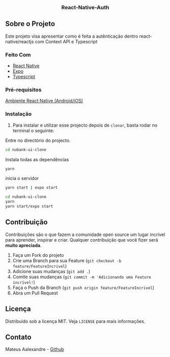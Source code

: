 <!-- PROJECT LOGO -->
<br />
<p align="center">
  <h3 align="center">React-Native-Auth</h3>
</p>

## Sobre o Projeto

Este projeto visa apresentar como é feita a autênticação dentro react-native/reactjs com Context API e Typescript

### Feito Com

- [React Native](http://facebook.github.io/react-native/)
- [Expo]()
- [Typescript]()

### Pré-requisitos

[Ambiente React Native (Android/iOS)](https://github.com/Rocketseat/ambiente-react-native)

### Instalação

1. Para instalar e utilizar esse projecto depois de `clonar`, basta rodar no terminal o seguinte:

Entre no directório do projecto.

```sh
cd nubank-ui-clone
```

Instala todas as dependências

```sh
yarn
```

inicia o servidor

```sh
yarn start | expo start
```

```sh
cd nubank-ui-clone
yarn
yarn start/expo start
```

## Contribuição

Contribuições são o que fazem a comunidade open source um lugar incrível para aprender, inspirar e criar. Qualquer contribuição que você fizer será **muito apreciada**.

1. Faça um Fork do projeto
2. Crie uma Branch para sua Feature (`git checkout -b feature/FeatureIncrivel`)
3. Adicione suas mudanças (`git add .`)
4. Comite suas mudanças (`git commit -m 'Adicionando uma Feature incrível!`)
5. Faça o Push da Branch (`git push origin feature/FeatureIncrivel`)
6. Abra um Pull Request

<!-- LICENSE -->

## Licença

Distribuído sob a licença MIT. Veja `LICENSE` para mais informações.

<!-- CONTACT -->

## Contato

Mateus Aalexandre - [Github](https://github.com/jmamadeu)
